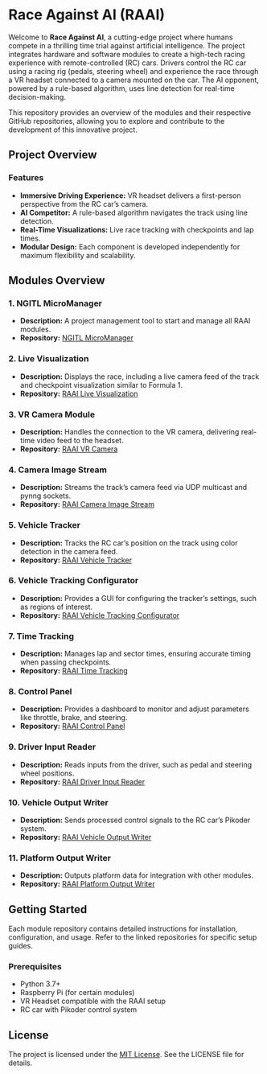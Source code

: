# Race Against AI (RAAI)

Welcome to **Race Against AI**, a cutting-edge project where humans compete in a thrilling time trial against artificial intelligence. The project integrates hardware and software modules to create a high-tech racing experience with remote-controlled (RC) cars. Drivers control the RC car using a racing rig (pedals, steering wheel) and experience the race through a VR headset connected to a camera mounted on the car. The AI opponent, powered by a rule-based algorithm, uses line detection for real-time decision-making.

This repository provides an overview of the modules and their respective GitHub repositories, allowing you to explore and contribute to the development of this innovative project.

## Project Overview

### Features
- **Immersive Driving Experience:** VR headset delivers a first-person perspective from the RC car’s camera.
- **AI Competitor:** A rule-based algorithm navigates the track using line detection.
- **Real-Time Visualizations:** Live race tracking with checkpoints and lap times.
- **Modular Design:** Each component is developed independently for maximum flexibility and scalability.


## Modules Overview

### 1. **NGITL MicroManager**
   - **Description:** A project management tool to start and manage all RAAI modules.
   - **Repository:** [NGITL MicroManager](https://github.com/race-against-ai/ngitl_micro_manager)

### 2. **Live Visualization**
   - **Description:** Displays the race, including a live camera feed of the track and checkpoint visualization similar to Formula 1.
   - **Repository:** [RAAI Live Visualization](https://github.com/race-against-ai/module_live_visualization)

### 3. **VR Camera Module**
   - **Description:** Handles the connection to the VR camera, delivering real-time video feed to the headset.
   - **Repository:** [RAAI VR Camera](https://github.com/race-against-ai/module_live_camera)

### 4. **Camera Image Stream**
   - **Description:** Streams the track’s camera feed via UDP multicast and pynng sockets.
   - **Repository:** [RAAI Camera Image Stream](https://github.com/race-against-ai/module_camera_image_stream)

### 5. **Vehicle Tracker**
   - **Description:** Tracks the RC car’s position on the track using color detection in the camera feed.
   - **Repository:** [RAAI Vehicle Tracker](https://github.com/race-against-ai/module_vehicle_tracking)

### 6. **Vehicle Tracking Configurator**
   - **Description:** Provides a GUI for configuring the tracker’s settings, such as regions of interest.
   - **Repository:** [RAAI Vehicle Tracking Configurator](https://github.com/race-against-ai/module_vehicle_tracking_configurator)

### 7. **Time Tracking**
   - **Description:** Manages lap and sector times, ensuring accurate timing when passing checkpoints.
   - **Repository:** [RAAI Time Tracking](https://github.com/race-against-ai/module_time_tracking)

### 8. **Control Panel**
   - **Description:** Provides a dashboard to monitor and adjust parameters like throttle, brake, and steering.
   - **Repository:** [RAAI Control Panel](https://github.com/race-against-ai/module_control_panel)

### 9. **Driver Input Reader**
   - **Description:** Reads inputs from the driver, such as pedal and steering wheel positions.
   - **Repository:** [RAAI Driver Input Reader](https://github.com/race-against-ai/module_driver_input_reader)

### 10. **Vehicle Output Writer**
   - **Description:** Sends processed control signals to the RC car’s Pikoder system.
   - **Repository:** [RAAI Vehicle Output Writer](https://github.com/race-against-ai/module_vehicle_output_writer)

### 11. **Platform Output Writer**
   - **Description:** Outputs platform data for integration with other modules.
   - **Repository:** [RAAI Platform Output Writer](https://github.com/race-against-ai/module_platform_output_writer)


## Getting Started

Each module repository contains detailed instructions for installation, configuration, and usage. Refer to the linked repositories for specific setup guides.

### Prerequisites
- Python 3.7+
- Raspberry Pi (for certain modules)
- VR Headset compatible with the RAAI setup
- RC car with Pikoder control system


## License
The project is licensed under the [MIT License](LICENSE.md). See the LICENSE file for details.
